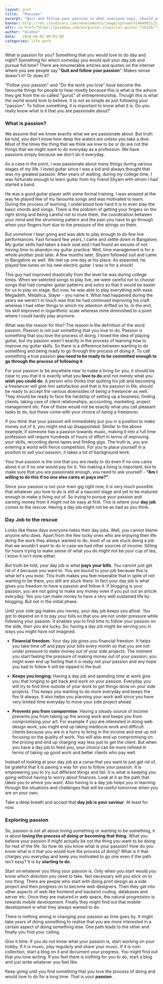```yaml
---
layout: post
title:  "Passion"
excerpt: "Quit and follow your passion is what everyone says, should you?"
banner: http://res.cloudinary.com/neoelemento/image/upload/v1464982113/blog/passion-min.jpg
attr: <a href="https://pixabay.com/en/guitar-classical-guitar-756326/">Pixabay</a>
author: "Vishnu"
date:   2016-06-05 00:01:00
categories: life work
---
```

What is passion for you? Something that you would love to do day and night? Something for which someday you would quit your day job and pursue full time? There are innumerable articles and quotes on the internet where you see people say "**Quit and follow your passion**". Makes sense doesn't it? Or does it?

"Follow your passion" and "Do the work you love" have become the favourite things for people to hear mostly because this is what is the advice they get from the so called "gurus" of entrepreneurship. Though this is what the world would love to believe, it is not as simple as just following your "passion". To follow something, it is important to know what it is. Do you really know what is it that you are passionate about?

### What is passion?
We assume that we know exactly what we are passionate about. But truth be told, you don't know how deep the waters are unless you take a dive. Most of the times the thing that we think we love to be or do are not the things that we might want to do everyday as a profession. We have passions simply because we don't do it everyday.

As a case in the point, I was passionate about many things during various stages of my life. I loved guitar since I was a kid and always thought that was my greatest passion. After years of waiting, during my college time, I was fortunate enough to learn guitar from my friend Shyam with whom I had started a band.

He was a good guitar player with some formal training. I was amazed at the way he played few of my favourite songs and was motivated to learn. During the process of learning, I understood how hard it is to even play the basic chords and songs. There is the problem of getting your fingers on the right string and being careful not to mute them, the coordination between your mind and the strumming pattern and the pain you have to go through when your fingers hurt due to the pressure of the strings on them.

But somehow I kept going and was able to play enough to do few live performances. Fast forward few years, I came and settle down in Bangalore. My guitar skills had taken a back seat and I had found an excuse of *not having time* to abandon my guitar practice. Well, time management is for a whole another post later. A few months later, Shyam followed suit and came to Bangalore as well. We met up one day at his place. As expected, he played few tunes on his new electric guitar. I was in for a shock!

This guy had improved drastically from the level he was during college times. When we selected songs to play live, we were careful not to choose songs that had complex guitar patterns and solos so that it would be easier for us to play on stage. But now, he was able to play everything with ease. Megadeth, Metallica, Slayer - you name it. What had happened during the years we weren't in touch was that he had continued improving his craft whereas I had other things to which my attention drifted on to. In the end, his skill improved in logarithmic scale whereas mine diminished to a point where I could hardly play anymore.

What was the reason for this? The reason is the definition of the word passion. Passion is not just something that you love to do. Passion is something that you love the process of doing. I loved the idea of playing guitar, but my passion wasn't exactly in the process of learning how to improve my guitar skills. So there is a difference between wanting to do something and being ready to go through the process of doing it. To call something a true passion **you need to be ready to be committed enough to go through the process of following it**.

For your passion to be anywhere near to make a living for you, it should be clear to you that it is exactly what you **love to do** and not merely what you **wish you could do**. A person who thinks that quitting his job and becoming a freelancer will give him satisfaction and that is his passion in life, should be ready to accept the various downsides of being a freelancer as well. They should be ready to face the hardship of setting up a business, finding clients, taking care of client relationships, accounting, marketing, project management etc. Few of these would not be exactly what you call pleasant tasks to do, but these come with your choice of being a freelancer.

If you think that your passion will immediately put you in a position to make money out of it, you might end up disappointed. Similar to the above example, if someone has a passion towards music, making it into a full time profession will require hundreds of hours of effort in terms of improving your skills, recording demo tapes and finding gigs. The truth is, you are entering a world with fierce competition. For you to place yourself in a position to sell your passion, it takes a lot of background work.

Your true passion is the one that you are ready to do even if no one cares about it or if no one would pay for it. Yes making a living is important, but to make sure that you are passionate enough, you need to ask yourself - **"Am I willing to do this if no one else cares or pays me?"**.

Since your passion is not your main gig right now, it is very much possible that whatever you love to do is still at a nascent stage and yet to be matured enough to make a living out of. So trying to pursue your passion and earning money from it might not be easy at first. This is where your **day job** comes to the rescue. Having a day job might not be as bad as you think.

### Day Job to the rescue
Looks like these days everyone hates their day jobs. Well, you cannot blame anyone who does. Apart from the few lucky ones who are enjoying their life doing the work they always wanted to do, most of us are stuck doing a job that we wouldn't want to do in case we had other sources of income. Sitting for hours trying to make sense of what you do might not be your cup of tea, I know it isn't mine either.

But truth be told, your day job is what **pays your bills**. You cannot just get rid of it because you want to. You are bound to your job because this is what let's you exist. This truth makes you feel miserable that in spite of not wanting to be there, you still are stuck there. In fact your day job is what gives you freedom to have a passion and follow it. If blogging is your passion, you are not going to make any money even if you put out an article everyday. Yes you can make money to have a very well sustained life by blogging. But not in the initial phase.

Until your side gig makes you money, your day job keeps you afloat. You got to depend on it to pay your bills so that you are not under pressure while following your passion. It enables you to find time to follow your passion on the side, then you are lucky. So, having a day job might be serving you in ways you might have not imagined.

- **Financial freedom**: Your day job gives you financial freedom. It helps you take time off and pays your bills every month so that you are not under pressure to make money out of your side projects. The moment you start feeling the pressure of making money out of your passion, you might even end up feeling that it is really not your passion and any hope you had to follow it will be nipped in the bud.

- **Keeps you longing**: Having a day job and spending time at work give you that longing to get back and work on your passion. Everyday you will try to find time outside of your work to get things done on your side projects. This keeps you wanting to do more everyday and keeps the fire lit always. It also helps you planning your work well since you have very limited time everyday to move your side project ahead.

- **Prevents you from compormise**: Having a steady source of income prevents you from taking up the wrong work and keeps you from compromising your art. For example if you are interested in doing web design work, you might end up taking mediocre work and difficult clients because you are in a hurry to bring in the income and end up not focusing on the quality of work. You will also end up compromising on the pricing and end up charging way less just to get the client. But when you have a day job to feed you, your choice can be more refined in terms of taking up good work and better clients who pay well.

Instead of looking at your day job as a curse that you want to just get rid of, be grateful that it is paving a way for you to follow your passion. It is empowering you to try out different things and fail. It is what is keeping you going without having to worry about finances. Look at it as the path that takes you to where you want. Also having in a day job helps you in learning through the situations and challenges that will be useful tomorrow when you are on your own.

Take a deep breath and accept that **day job is your saviour**. At least for now.

### Exploring passion
So, passion is not all about loving something or wanting to be something, it is about **loving the process of doing or becoming that thing**. What you believe your passion if might actually be not the thing you want to be doing for rest of the life. So how do you know what is your passion? How do you know what is it that you would love the process of doing? What is it that charges you everyday and keep you motivated to go one even if the path isn't easy? It is by **starting to do**.

Start on whatever you thing your passion is. Only when you start would you know which direction you need to take. Not necessary will you stick on to one thing. There are people who start with doing print design as a side project and then progress on to become web designers. Then they get into other aspects of web like frontend and backend coding, databases and server etc. Once they are matured in web space, the natural progression is towards mobile development. Finally they might find out that mobile development is what they always wanted to do.

There is nothing wrong in changing your passion as time goes by. It might take years of doing something to realise that you are more interested in a certain aspect of doing something else. One path leads to the other and finally you find your calling.

Give it time. If you do not know what your passion is, start working on your hobby. If it is music, play regularly and share your music. If it is coin collection, start a blog on it and document your progress. You might find out that you love writing. If you feel there is nothing for you to do, start a blog and just write whatever you feel like.

Keep going until you find something that you love the process of doing and would love to do for a long time. That is your **passion**.